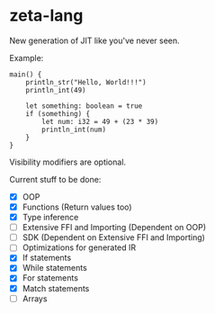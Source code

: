 # zeta-lang
New generation of JIT like you've never seen.

Example:

```
main() {
    println_str("Hello, World!!!")
    println_int(49)

    let something: boolean = true
    if (something) {
        let num: i32 = 49 + (23 * 39)
        println_int(num)
    }
}
```

Visibility modifiers are optional.

Current stuff to be done:
- [x] OOP
- [x] Functions (Return values too)
- [x] Type inference
- [ ] Extensive FFI and Importing (Dependent on OOP)
- [ ] SDK (Dependent on Extensive FFI and Importing)
- [ ] Optimizations for generated IR
- [x] If statements
- [x] While statements
- [x] For statements
- [x] Match statements
- [ ] Arrays

